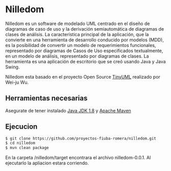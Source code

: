 # Nilledom

Nilledom es un software de modelado UML centrado en el diseño de diagramas de caso de uso y la derivación semiautomática de diagramas de clases de análisis. La característica principal de la aplicación, que la convierte en una herramienta de desarrollo conducido por modelos (MDD), es la posibilidad de convertir un modelo de requerimientos funcionales, representado por diagramas de Casos de Uso especificados textualmente, en un modelo de análisis, representado por diagramas de clases. La herramienta es una aplicación de escritorio que se creó usando Java y Java Swing.

Nilledom esta basado en el proyecto Open Source [TinyUML](https://sourceforge.net/projects/tinyuml/) realizado por Wei-ju Wu.


## Herramientas necesarias

Asegurate de tener instalado [Java JDK 1.8](http://www.oracle.com/technetwork/java/javase/downloads/jdk8-downloads-2133151.html) y [Apache Maven](https://maven.apache.org/)

## Ejecucion

```sh
$ git clone https://github.com/proyectos-fiuba-romera/nilledom.git
$ cd nilledom
$ mvn clean package
``` 

En la carpeta /nilledom/target encontrara el archivo nilledom-0.0.1. 
Al ejecutarlo la apliacion estara corriendo.


